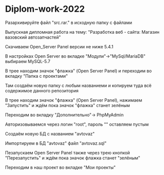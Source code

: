 # Diplom-work-2022
Разархивируйте файл "src.rar." в исходную папку с файлами

Выпускная дипломная работа на тему: "Разработка веб - сайта: Магазин вазовский автозапчастей"

Скачиваем Open_Server Panel версии не ниже 5.4.1

В настройках Open Server во вкладке "Модули"->"MySql/MariaDB" выбираем MySQL-5.7

В трее находим значок "флажка" (Open Server Panel) и переходим во вкладку "Папка с проектами"

Там создаём новую папку с любым названиеми и копируем туда всё содержимое данного репозитория

В трее находим значок "флажка" (Open Server Panel), нажимаем "Запустить" и ждём пока значок "флажка" станет зелёным

Переходим во вкладку "Дополнительно"-> PhpMyAdmin

Авторизовываемся через логин "root", пароль "" оставляем пустым

Создаём новую БД с названием "avtovaz"

Импортируем в БД "avtovaz" файл "avtovaz.sql"

Пезапускаем Open Server Panel также через трею кнопкой "Перезапустить" и ждём пока значок флажка станет "зелёным"

Переходим в наш проект во вкладке "Мои проекты"
